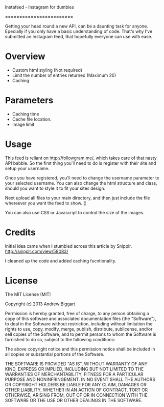 Instafeed - Instagram for dumbies

========================

Getting your head round a new API, can be a daunting task for anyone. Epecially if you only have a basic understanding of code. That's why I've submitted an Instagram feed, that hopefully everyone can use with ease.

Overview
========================

- Custom html styling (Not required)
- Limit the number of entries returned (Maximum 20)
- Caching

Parameters
========================

- Caching time
- Cache file location.
- Image limit

Usage
========================

This feed is reliant on http://followgram.me/, which takes care of that nasty API babble. So the first thing you'll need to do is register with their site and setup your username.

Once you have registered, you'll need to change the username parameter to your selected username. You can also change the html structure and class, should you want to style it to fit your sites design.

Next upload all files to your main directory, and then just include the file whereever you want the feed to show. (<?php include('instagram.php') ?>)

You can also use CSS or Javascript to control the size of the images.


Credits
========================

Initial idea came when I stumbled across this article by Snipplr.
http://snipplr.com/view/58083/

I cleaned up the code and added caching fucntionality.

License
========================

The MIT License (MIT)

Copyright (c) 2013 Andrew Biggart

Permission is hereby granted, free of charge, to any person obtaining a copy
of this software and associated documentation files (the "Software"), to deal
in the Software without restriction, including without limitation the rights
to use, copy, modify, merge, publish, distribute, sublicense, and/or sell
copies of the Software, and to permit persons to whom the Software is
furnished to do so, subject to the following conditions:

The above copyright notice and this permission notice shall be included in
all copies or substantial portions of the Software.

THE SOFTWARE IS PROVIDED "AS IS", WITHOUT WARRANTY OF ANY KIND, EXPRESS OR
IMPLIED, INCLUDING BUT NOT LIMITED TO THE WARRANTIES OF MERCHANTABILITY,
FITNESS FOR A PARTICULAR PURPOSE AND NONINFRINGEMENT. IN NO EVENT SHALL THE
AUTHORS OR COPYRIGHT HOLDERS BE LIABLE FOR ANY CLAIM, DAMAGES OR OTHER
LIABILITY, WHETHER IN AN ACTION OF CONTRACT, TORT OR OTHERWISE, ARISING FROM,
OUT OF OR IN CONNECTION WITH THE SOFTWARE OR THE USE OR OTHER DEALINGS IN
THE SOFTWARE.
